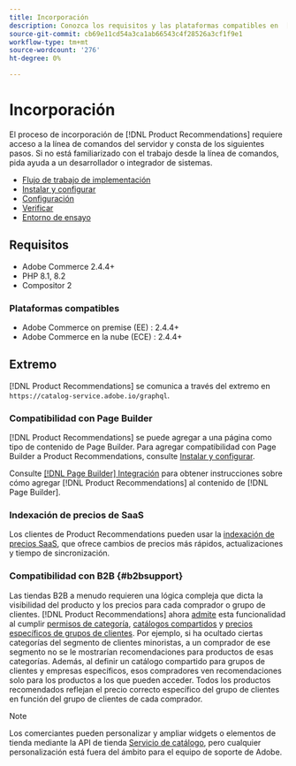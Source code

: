```yaml
---
title: Incorporación
description: Conozca los requisitos y las plataformas compatibles en  [!DNL Product Recommendations].
source-git-commit: cb69e11cd54a3ca1ab66543c4f28526a3cf1f9e1
workflow-type: tm+mt
source-wordcount: '276'
ht-degree: 0%

---
```


# Incorporación

El proceso de incorporación de [!DNL Product Recommendations] requiere acceso a la línea de comandos del servidor y consta de los siguientes pasos. Si no está familiarizado con el trabajo desde la línea de comandos, pida ayuda a un desarrollador o integrador de sistemas.

- [Flujo de trabajo de implementación](implementation-workflow.md)
- [Instalar y configurar](install-configure.md)
- [Configuración](settings.md)
- [Verificar](verify.md)
- [Entorno de ensayo](staging-environment.md)

## Requisitos

- Adobe Commerce 2.4.4+
- PHP 8.1, 8.2
- Compositor 2

### Plataformas compatibles

- Adobe Commerce on premise (EE) : 2.4.4+
- Adobe Commerce en la nube (ECE) : 2.4.4+

## Extremo

[!DNL Product Recommendations] se comunica a través del extremo en `https://catalog-service.adobe.io/graphql`.

### Compatibilidad con Page Builder

[!DNL Product Recommendations] se puede agregar a una página como tipo de contenido de Page Builder. Para agregar compatibilidad con Page Builder a Product Recommendations, consulte [Instalar y configurar](install-configure.md).

Consulte [[!DNL Page Builder] Integración](page-builder.md) para obtener instrucciones sobre cómo agregar [!DNL Product Recommendations] al contenido de [!DNL Page Builder].

### Indexación de precios de SaaS

Los clientes de Product Recommendations pueden usar la [indexación de precios SaaS](../price-index/price-indexing.md), que ofrece cambios de precios más rápidos, actualizaciones y tiempo de sincronización.

### Compatibilidad con B2B {#b2bsupport}

Las tiendas B2B a menudo requieren una lógica compleja que dicta la visibilidad del producto y los precios para cada comprador o grupo de clientes. [!DNL Product Recommendations] ahora [admite](release-notes.md) esta funcionalidad al cumplir [permisos de categoría](https://experienceleague.adobe.com/docs/commerce-admin/catalog/categories/category-permissions.html), [catálogos compartidos](https://experienceleague.adobe.com/docs/commerce-admin/b2b/shared-catalogs/catalog-shared.html) y [precios específicos de grupos de clientes](https://experienceleague.adobe.com/docs/commerce-admin/catalog/products/pricing/pricing-advanced.html). Por ejemplo, si ha ocultado ciertas categorías del segmento de clientes minoristas, a un comprador de ese segmento no se le mostrarían recomendaciones para productos de esas categorías. Además, al definir un catálogo compartido para grupos de clientes y empresas específicos, esos compradores ven recomendaciones solo para los productos a los que pueden acceder. Todos los productos recomendados reflejan el precio correcto específico del grupo de clientes en función del grupo de clientes de cada comprador.

>[!NOTE]
>
>Los comerciantes pueden personalizar y ampliar widgets o elementos de tienda mediante la API de tienda [Servicio de catálogo](../catalog-service/overview.md), pero cualquier personalización está fuera del ámbito para el equipo de soporte de Adobe.
